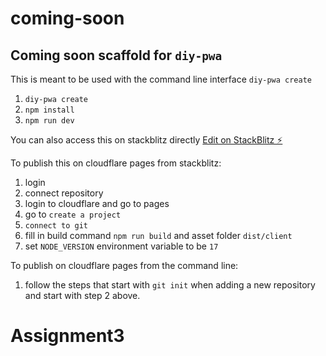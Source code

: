 # coming-soon

## Coming soon scaffold for `diy-pwa`

This is meant to be used with the command line interface `diy-pwa create`

1. `diy-pwa create`
2. `npm install`
3. `npm run dev`

You can also access this on stackblitz directly
[Edit on StackBlitz ⚡️](https://stackblitz.com/github/diy-pwa/coming-soon)

To publish this on cloudflare pages from stackblitz:

1. login
2. connect repository
3. login to cloudflare and go to pages
4. go to `create a project`
5. `connect to git`
6. fill in build command `npm run build` and asset folder `dist/client`
7. set `NODE_VERSION` environment variable to be `17`

To publish on cloudflare pages from the command line:

1. follow the steps that start with `git init` when adding a new repository and start with step 2 above.
# Assignment3
